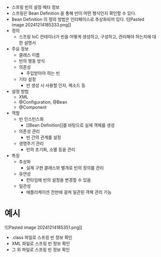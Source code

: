 - 스프링 빈의 설정 메타 정보
- 스프링은 Bean Definition 을 통해 빈이 어떤 형식인지 확인할 수 있다.
- Bean Definition 의 정의 방법은 인터페이스로 추상화되어 있다.
![[Pasted image 20241214185333.png]]
- 정의
    - 스프링 IoC 컨테이너가 빈을 어떻게 생성하고, 구성하고, 관리해야 하는지에 대한 설명서
- 주요 정보
    - 클래스 이름
    - 빈의 행동 방식
    - 의존성
        - 주입받아야 하는 빈
    - 기타 설정
        - 빈 생성 시 사용할 인자, 메소드 등
- 설정 방법
    - XML
    - @Configuration, @Bean
    - @Component
- 역할
    - 빈 인스턴스화
        - [[Bean Definition]]를 바탕으로 실제 객체를 생성
    - 의존성 관리
        - 빈 간의 관계를 설정
    - 생명주기 관리
        - 빈의 초기화, 소멸 등을 관리
- 특징
    - 추상화
        - 실제 구현 클래스와 별개로 빈의 정의를 관리
    - 유연성
        - 런타임에 빈의 설정을 변경할 수 있음
    - 일관성
        - 애플리케이션 전반에 걸쳐 일관된 객체 관리 기능
# 예시
![[Pasted image 20241214185351.png]]
- .class 파일로 스프링 빈 정보 확인
- XML 파일로 스프링 빈 정보 확인
- 그 외 파일로 스프링 빈 정보 확인